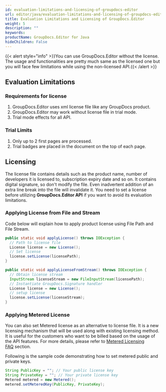 ```yaml
---
id: evaluation-limitations-and-licensing-of-groupdocs-editor
url: editor/java/evaluation-limitations-and-licensing-of-groupdocs-editor
title: Evaluation Limitations and Licensing of GroupDocs.Editor
weight: 5
description: ""
keywords: 
productName: GroupDocs.Editor for Java
hideChildren: False
---
```

{{< alert style="info" >}}You can use GroupDocs.Editor without the license. The usage and functionalities are pretty much same as the licensed one but you will face few limitations while using the non-licensed API.{{< /alert >}}

## Evaluation Limitations

### Requirements for license

1.  GroupDocs.Editor uses xml license file like any GroupDocs product.
2.  GroupDocs.Editor may work without license file in trial mode.
3.  Trial mode effects for all API.

### Trial Limits

1.  Only up to 2 first pages are processed.
2.  Trial badges are placed in the document on the top of each page.

## Licensing

The license file contains details such as the product name, number of developers it is licensed to, subscription expiry date and so on. It contains digital signature, so don't modify the file. Even inadvertent addition of an extra line break into the file will invalidate it. You need to set a license before utilizing **GroupDocs.Editor API** if you want to avoid its evaluation limitations.

### Applying License from File and Stream

Code below will explain how to apply product license using File Path and File Stream.

```Java
public static void applyLicense() throws IOException {
  // Path to license file
  License license = new License();
  // Set license
  license.setLicense(licensePath);
}

public static void applyLicenseFromStream() throws IOException {
  // Obtain license stream
  InputStream licenseStream = new FileInputStream(licensePath);
  // Instantiate GroupDocs.Signature handler
  License license = new License();
  // setup license
  license.setLicense(licenseStream);
}
```

  

### Applying Metered License

You can also set Metered license as an alternative to license file. It is a new licensing mechanism that will be used along with existing licensing method. It is useful for the customers who want to be billed based on the usage of the API features. For more details, please refer to [Metered Licensing FAQ](https://purchase.groupdocs.com/faqs/licensing/metered) section.

Following is the sample code demonstrating how to set metered public and private keys.

```Java
String PublicKey = ""; // Your public license key
String PrivateKey = ""; // Your private license key
Metered metered = new Metered();
metered.setMeteredKey(PublicKey, PrivateKey);
```
